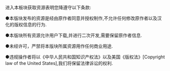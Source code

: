 进入本板块获取资源表明您降遵守以下条款:

●本版块发布的资源是经由原作者同意并授权制作,不允许任何修改原作者以及汉化的版权信息的行为.

●本版块所有资源允许用户下载,并进行二次开发,需要保留原作者信息.

●未经许可，严禁将本版块所属资源用作任何商业用途.

●违规操作者将以《中华人民共和国知识产权法》以及美国《版权法》[Copyright law of the United States],我们将保留法律诉讼的权利.
